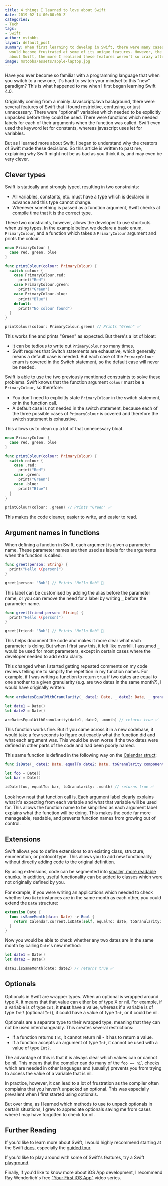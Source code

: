 ```yaml
---
title: 4 things I learned to love about Swift
date: 2019-02-14 00:00:00 Z
categories:
- Tech
tags:
- Swift
author: mstobbs
layout: default_post
summary: When first learning to develop in Swift, there were many cases in which I
  would become frustrated at some of its unique features. However, the more I learned
  about Swift, the more I realised these features weren't so crazy after all.
image: mstobbs/assets/apple-laptop.jpg
---
```


Have you ever become so familiar with a programming language that when you switch to a new one, it's hard to switch your mindset to this "new" paradigm? This is what happened to me when I first began learning Swift 4.0.

Originally coming from a mainly Javascript/Java background, there were several features of Swift that I found restrictive, confusing, or just unnecessary. There were "optional" variables which needed to be explicitly unpacked before they could be used. There were functions which needed labels for each of their arguments when the function was called. Swift even used the keyword let for constants, whereas javascript uses let for variables.

But as I learned more about Swift, I began to understand why the creators of Swift made these decisions. So this article is written to past me, explaining why Swift might not be as bad as you think it is, and may even be very clever.

## Clever types

Swift is statically and strongly typed, resulting in two constraints:

-	All variables, constants, etc. must have a type which is declared in advance and this type cannot change.
-	Whenever something is passed as a function argument, Swift checks at compile time that it is the correct type.

These two constraints, however, allows the developer to use shortcuts when using types. In the example below, we declare a basic enum, `PrimaryColour`, and a function which takes a `PrimaryColour` argument and prints the colour.

~~~swift
enum PrimaryColour {
  case red, green, blue
}

func printColour(colour: PrimaryColour) {
  switch colour {
    case PrimaryColour.red:
      print("Red")
    case PrimaryColour.green:
      print("Green")
    case PrimaryColour.blue:
      print("Blue")
    default:
      print("No colour found")
  }
}

printColour(colour: PrimaryColour.green) // Prints "Green" ✅
~~~

This works fine and prints "Green" as expected. But there's a lot of bloat:

-	It can be tedious to write out `PrimaryColour` so many times. 
-	Swift requires that Switch statements are exhaustive, which generally means a default case is needed. But each case of the `PrimaryColour` enum is covered in the Switch statement, so the default case will never be needed.

Swift is able to use the two previously mentioned constraints to solve these problems. Swift knows that the function argument `colour` must be a `PrimaryColour`, so therefore:

-	You don't need to explicitly state `PrimaryColour` in the switch statement, or in the function call.
-	A default case is not needed in the switch statement, because each of the three possible cases of `PrimaryColour` is covered and therefore the switch statement is exhaustive.

This allows us to clean up a lot of that unnecessary bloat.

~~~swift
enum PrimaryColour {
  case red, green, blue
}

func printColour(colour: PrimaryColour) {
  switch colour {
    case .red:
      print("Red")
    case .green:
      print("Green")
    case .blue:
      print("Blue")
  }
}

printColour(colour: .green) // Prints "Green" ✅
~~~

This makes the code cleaner, easier to write, and easier to read.

## Argument names in functions

When defining a function in Swift, each argument is given a parameter name. These parameter names are then used as labels for the arguments when the function is called.

~~~swift
func greet(person: String) {
  print("Hello \(person)")
}

greet(person: "Bob") // Prints "Hello Bob" 👋
~~~

This label can be customised by adding the alias before the parameter name, or you can remove the need for a label by writing `_` before the parameter name.

~~~swift
func greet(friend person: String) {
  print("Hello \(person)")
}

greet(friend: "Bob") // Prints "Hello Bob" 👋
~~~

This helps document the code and makes it more clear what each parameter is doing. But when I first saw this, it felt like overkill. I assumed `_` would be used for most parameters, except in certain cases where the developer needed to add extra clarity.

This changed when I started getting repeated comments on my code reviews telling me to simplify the repetition in my function names. For example, if I was writing a function to return `true` if two dates are equal to one another to a given granularity (e.g. are two dates in the same month?), I would have originally written:

~~~swift
func areDatesEqualWithGranularity(_ date1: Date, _ date2: Date, _ granularity: Calendar.Component) -> Bool { ... }

let date1 = Date()
let date2 = Date()

areDatesEqualWithGranularity(date1, date2, .month) // returns true ✅
~~~

This function works fine. But if you came across it in a new codebase, it would take a few seconds to figure out exactly what the function did and what each argument was. This would be even worse if the two dates were defined in other parts of the code and had been poorly named.

This same function is defined in the following way on the [Calendar struct](https://developer.apple.com/documentation/foundation/calendar/2292870-isdate):

~~~swift
func isDate(_ date1: Date, equalTo date2: Date, toGranularity component: Calendar.Component) -> Bool { ... }

let foo = Date()
let bar = Date()

isDate(foo, equalTo: bar, toGranularity: .month) // returns true ✅
~~~

Look how neat that function call is. Each argument label clearly explains what it's expecting from each variable and what that variable will be used for. This allows the function name to be simplified as each argument label explains what the function will be doing. This makes the code far more manageable, readable, and prevents function names from growing out of control.

## Extensions

Swift allows you to define extensions to an existing class, structure, enumeration, or protocol type. This allows you to add new functionality without directly adding code to the original definition. 

By using extensions, code can be segmented into [smaller, more readable chunks](https://cocoacasts.com/four-clever-uses-of-swift-extensions). In addition, useful functionality can be added to classes which were not originally defined by you.

For example, if you were writing an applications which needed to check whether two `Date` instances are in the same month as each other, you could extend the `Date` structure:

~~~swift
extension Date {
  func isSameMonth(date: Date) -> Bool {
    return Calendar.current.isDate(self, equalTo: date, toGranularity: .month)
  }
}
~~~

Now you would be able to check whether any two dates are in the same month by calling `Date`'s new method:

~~~swift
let date1 = Date()
let date2 = Date()

date1.isSameMonth(date: date2) // returns true ✅
~~~

## Optionals

Optionals in Swift are wrapper types. When an optional is wrapped around type X, it means that that value can either be of type X or nil. For example, if a variable is of type `Int`, it __must__ have a value, whereas if a variable is of type `Int?` (optional `Int`), it could have a value of type `Int`, or it could be nil.

Optionals are a separate type to their wrapped type, meaning that they can not be used interchangeably. This creates several restrictions:

-	If a function returns `Int`, it cannot return nil - it has to return a value. 
-	If a function accepts an argument of type `Int`, it cannot be used with a value of type `Int?`.

The advantage of this is that it is always clear which values can or cannot be nil. This means that the compiler can do many of the `foo == nil` checks which are needed in other languages and (usually) prevents you from trying to access the value of a variable that is nil. 

In practice, however, it can lead to a lot of frustration as the compiler often complains that you haven't unpacked an optional. This was especially prevalent when I first started using optionals.

But over time, as I learned which methods to use to unpack optionals in certain situations, I grew to appreciate optionals saving me from cases where I may have forgotten to check for nil. 

## Further Reading

If you'd like to learn more about Swift, I would highly recommend starting at the Swift [docs](https://swift.org/documentation/), especially the [guided tour](https://docs.swift.org/swift-book/GuidedTour/GuidedTour.html).

If you'd like to play around with some of Swift's features, try a Swift [playground](http://online.swiftplayground.run/).

Finally, if you'd like to know more about iOS App development, I recommend Ray Wenderlich's free ["Your First iOS App"](https://www.raywenderlich.com/5993-your-first-ios-app) video series.
